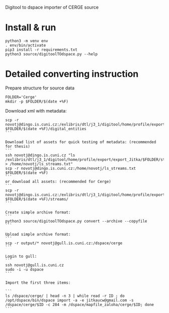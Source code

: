 Digitool to dspace importer of CERGE source

# Install & run
```
python3 -m venv env
. env/bin/activate
pip3 install -r requirements.txt
python3 source/digitoolTOdspace.py --help 
```

# Detailed converting instruction

Prepare structure for source data
```
FOLDER='Cerge'
mkdir -p $FOLDER/$(date +%F)
```

Download xml with metadata:
````
scp -r novotj@dingo.is.cuni.cz:/exlibris/dtl/j3_1/digitool/home/profile/export/export_Jitka/$FOLDER/digital_entities $FOLDER/$(date +%F)/digital_entities
```

Download list of assets for quick testing of metadata: (recommended for thesis)
```
ssh novotj@dingo.is.cuni.cz "ls /exlibris/dtl/j3_1/digitool/home/profile/export/export_Jitka/$FOLDER/streams/ > /home/novotj/ls_streams.txt"
scp -r novotj@dingo.is.cuni.cz:/home/novotj/ls_streams.txt $FOLDER/$(date +%F)
```
or download all assets: (recommended for Cerge)
```
scp -r novotj@dingo.is.cuni.cz:/exlibris/dtl/j3_1/digitool/home/profile/export/export_Jitka/$FOLDER/streams/ $FOLDER/$(date +%F)/streams/
```

Create simple archive format:
```
python3 source/digitoolTOdspace.py convert --archive --copyfile
```

Upload simple archive format:
```
scp -r output/* novotj@gull.is.cuni.cz:/dspace/cerge
```

Login to gull:
```
ssh novotj@gull.is.cuni.cz
sudo -i -u dspace
```

Import the first three items:

```
ls /dspace/cerge/ | head -n 3 | while read -r ID ; do /opt/dspace/bin/dspace import -a -e jitkaucw@gmail.com -s /dspace/cerge/$ID -c 284 -m /dspace/mapfile_zaloha/cerge/$ID; done
```
